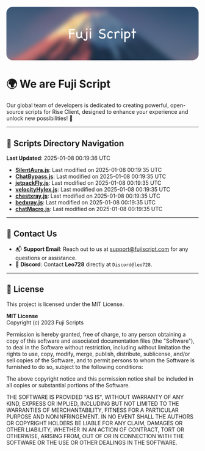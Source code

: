 ![Banner](.github/b.webp)

# 🌍 **We are Fuji Script**

Our global team of developers is dedicated to creating powerful, open-source scripts for Rise Client, designed to enhance your experience and unlock new possibilities! 🌟

---
<!-- SCRIPTS_NAVIGATION_START -->
## 📂 **Scripts Directory Navigation**

**Last Updated**: 2025-01-08 00:19:36 UTC

- **[SilentAura.js](scripts/SilentAura.js)**: Last modified on 2025-01-08 00:19:35 UTC
- **[ChatBypass.js](scripts/ChatBypass.js)**: Last modified on 2025-01-08 00:19:35 UTC
- **[jetpackFly.js](scripts/jetpackFly.js)**: Last modified on 2025-01-08 00:19:35 UTC
- **[velocityHylex.js](scripts/velocityHylex.js)**: Last modified on 2025-01-08 00:19:35 UTC
- **[chestxray.js](scripts/chestxray.js)**: Last modified on 2025-01-08 00:19:35 UTC
- **[bedxray.js](scripts/bedxray.js)**: Last modified on 2025-01-08 00:19:35 UTC
- **[chatMacro.js](scripts/chatMacro.js)**: Last modified on 2025-01-08 00:19:35 UTC

<!-- SCRIPTS_NAVIGATION_END -->

---

## 💬 **Contact Us**  
- 📬 **Support Email**: Reach out to us at [support@fujiscript.com](mailto:support@fujiscript.com) for any questions or assistance.  
- 💬 **Discord**: Contact **Leo728** directly at `Discord@leo728`.

---

## 📜 **License**

This project is licensed under the MIT License.  

**MIT License**  
Copyright (c) 2023 Fuji Scripts  

Permission is hereby granted, free of charge, to any person obtaining a copy of this software and associated documentation files (the "Software"), to deal in the Software without restriction, including without limitation the rights to use, copy, modify, merge, publish, distribute, sublicense, and/or sell copies of the Software, and to permit persons to whom the Software is furnished to do so, subject to the following conditions:  

The above copyright notice and this permission notice shall be included in all copies or substantial portions of the Software.  

THE SOFTWARE IS PROVIDED "AS IS", WITHOUT WARRANTY OF ANY KIND, EXPRESS OR IMPLIED, INCLUDING BUT NOT LIMITED TO THE WARRANTIES OF MERCHANTABILITY, FITNESS FOR A PARTICULAR PURPOSE AND NONINFRINGEMENT. IN NO EVENT SHALL THE AUTHORS OR COPYRIGHT HOLDERS BE LIABLE FOR ANY CLAIM, DAMAGES OR OTHER LIABILITY, WHETHER IN AN ACTION OF CONTRACT, TORT OR OTHERWISE, ARISING FROM, OUT OF OR IN CONNECTION WITH THE SOFTWARE OR THE USE OR OTHER DEALINGS IN THE SOFTWARE.  

